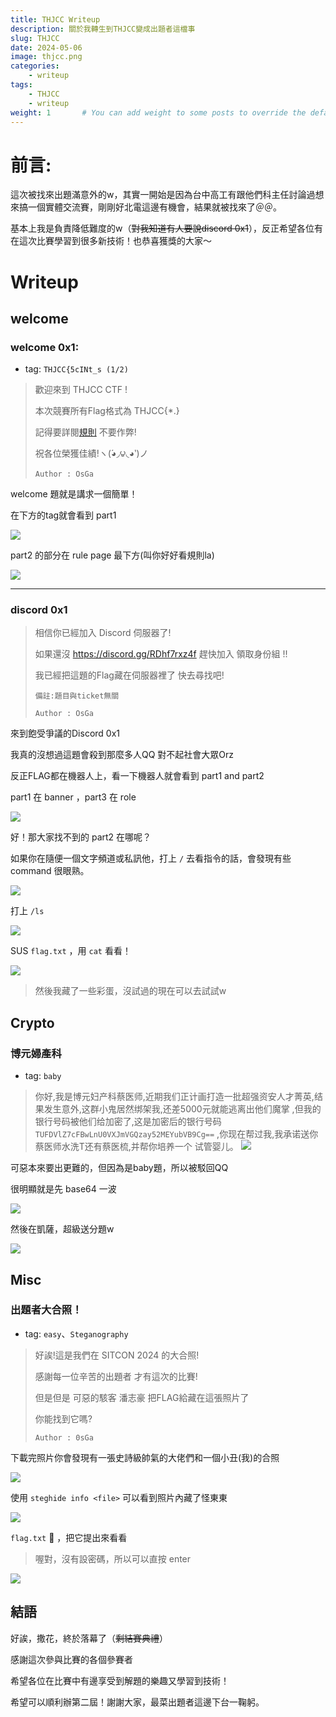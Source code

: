 ```yaml
---
title: THJCC Writeup
description: 關於我轉生到THJCC變成出題者這檔事
slug: THJCC
date: 2024-05-06 
image: thjcc.png
categories:
    - writeup
tags:
    - THJCC
    - writeup
weight: 1       # You can add weight to some posts to override the default sorting (date descending)
---
```


# 前言:
這次被找來出題滿意外的w，其實一開始是因為台中高工有跟他們科主任討論過想來搞一個實體交流賽，剛剛好北電這邊有機會，結果就被找來了＠＠。

基本上我是負責降低難度的w（~~對我知道有人要說discord 0x1~~），反正希望各位有在這次比賽學習到很多新技術！也恭喜獲獎的大家～

# Writeup
## welcome
### welcome 0x1:
- tag: `THJCC{5cINt_s (1/2)`

> 歡迎來到 THJCC CTF !
> 
> 本次競賽所有Flag格式為 THJCC{*.}
> 
> 記得要詳閱[規則](https://ctf.scint.org/rule) 不要作弊!
> 
> 祝各位榮獲佳績!ヽ(́◕◞౪◟◕‵)ノ
> 
> `Author : OsGa`

welcome 題就是講求一個簡單！

在下方的tag就會看到 part1

![](welcome/welcome_part1.png)

part2 的部分在 rule page 最下方(叫你好好看規則la)

![](welcome/welcome_part2.png)

---
### discord 0x1

>相信你已經加入 Discord 伺服器了!
>
> 如果還沒 https://discord.gg/RDhf7rxz4f 趕快加入 領取身份組 !!
>
> 我已經把這題的Flag藏在伺服器裡了 快去尋找吧!
>
> `備註:題目與ticket無關`
> 
> `Author : OsGa`

來到飽受爭議的Discord 0x1

我真的沒想過這題會殺到那麼多人QQ 對不起社會大眾Orz

反正FLAG都在機器人上，看一下機器人就會看到 part1 and part2

part1 在 banner ，part3 在 role

![](discord/bot_profile.png)

好！那大家找不到的 part2 在哪呢？

如果你在隨便一個文字頻道或私訊他，打上 `/` 去看指令的話，會發現有些 command 很眼熟。

![](discord/command.png)

打上 `/ls`

![](discord/ls.png)

SUS `flag.txt` ，用 `cat` 看看！

![](discord/cat.png)

> 然後我藏了一些彩蛋，沒試過的現在可以去試試w

## Crypto
### 博元婦產科
-  tag: `baby`
> 你好,我是博元妇产科蔡医师,近期我们正计画打造一批超强资安人才菁英,结果发生意外,这群小鬼居然绑架我,还差5000元就能逃离出他们魔掌 ,但我的银行号码被他们给加密了,这是加密后的银行号码`TUFDVlZ7cFBwLnU0VXJmVGQzay52MEYubVB9Cg==` ,你现在帮过我,我承诺送你蔡医师水洗T还有蔡医梳,并帮你培养一个 试管婴儿。
> ![](crypto/tsia14.jpeg)

可惡本來要出更難的，但因為是baby題，所以被駁回QQ

很明顯就是先 base64 一波

![](crypto/base64.png)

然後在凱薩，超級送分題w

![](crypto/caesar.png)

## Misc
### 出題者大合照！
- tag: `easy`、`Steganography`
>好誒!這是我們在 SITCON 2024 的大合照!
> 
> 感謝每一位辛苦的出題者 才有這次的比賽!
> 
> 但是但是 可惡的駭客 潘志豪 把FLAG給藏在這張照片了
> 
> 你能找到它嗎?
> 
> `Author : 0sGa`

下載完照片你會發現有一張史詩級帥氣的大佬們和一個小丑(我)的合照

![](misc/chal.png)

使用 `steghide info <file>` 可以看到照片內藏了怪東東

![](misc/info.png)

`flag.txt` 🤔 ，把它提出來看看
> 喔對，沒有設密碼，所以可以直按 enter

![](misc/demo.png)


## 結語
好誒，撒花，終於落幕了（~~剩結賽典禮~~）

感謝這次參與比賽的各個參賽者

希望各位在比賽中有邊享受到解題的樂趣又學習到技術！

希望可以順利辦第二屆！謝謝大家，最菜出題者這邊下台一鞠躬。
